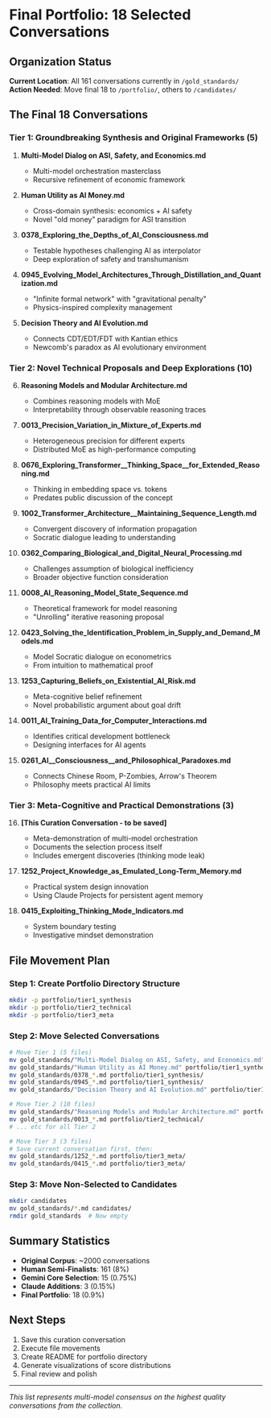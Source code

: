 # Final Portfolio: 18 Selected Conversations

## Organization Status

**Current Location**: All 161 conversations currently in `/gold_standards/`  
**Action Needed**: Move final 18 to `/portfolio/`, others to `/candidates/`

## The Final 18 Conversations

### Tier 1: Groundbreaking Synthesis and Original Frameworks (5)

1. **Multi-Model Dialog on ASI, Safety, and Economics.md**
   - Multi-model orchestration masterclass
   - Recursive refinement of economic framework

2. **Human Utility as AI Money.md**
   - Cross-domain synthesis: economics + AI safety
   - Novel "old money" paradigm for ASI transition

3. **0378_Exploring_the_Depths_of_AI_Consciousness.md**
   - Testable hypotheses challenging AI as interpolator
   - Deep exploration of safety and transhumanism

4. **0945_Evolving_Model_Architectures_Through_Distillation_and_Quantization.md**
   - "Infinite formal network" with "gravitational penalty"
   - Physics-inspired complexity management

5. **Decision Theory and AI Evolution.md**
   - Connects CDT/EDT/FDT with Kantian ethics
   - Newcomb's paradox as AI evolutionary environment

### Tier 2: Novel Technical Proposals and Deep Explorations (10)

6. **Reasoning Models and Modular Architecture.md**
   - Combines reasoning models with MoE
   - Interpretability through observable reasoning traces

7. **0013_Precision_Variation_in_Mixture_of_Experts.md**
   - Heterogeneous precision for different experts
   - Distributed MoE as high-performance computing

8. **0676_Exploring_Transformer__Thinking_Space__for_Extended_Reasoning.md**
   - Thinking in embedding space vs. tokens
   - Predates public discussion of the concept

9. **1002_Transformer_Architecture__Maintaining_Sequence_Length.md**
   - Convergent discovery of information propagation
   - Socratic dialogue leading to understanding

10. **0362_Comparing_Biological_and_Digital_Neural_Processing.md**
    - Challenges assumption of biological inefficiency
    - Broader objective function consideration

11. **0008_AI_Reasoning_Model_State_Sequence.md**
    - Theoretical framework for model reasoning
    - "Unrolling" iterative reasoning proposal

12. **0423_Solving_the_Identification_Problem_in_Supply_and_Demand_Models.md**
    - Model Socratic dialogue on econometrics
    - From intuition to mathematical proof

13. **1253_Capturing_Beliefs_on_Existential_AI_Risk.md**
    - Meta-cognitive belief refinement
    - Novel probabilistic argument about goal drift

14. **0011_AI_Training_Data_for_Computer_Interactions.md**
    - Identifies critical development bottleneck
    - Designing interfaces for AI agents

15. **0261_AI__Consciousness__and_Philosophical_Paradoxes.md**
    - Connects Chinese Room, P-Zombies, Arrow's Theorem
    - Philosophy meets practical AI limits

### Tier 3: Meta-Cognitive and Practical Demonstrations (3)

16. **[This Curation Conversation - to be saved]**
    - Meta-demonstration of multi-model orchestration
    - Documents the selection process itself
    - Includes emergent discoveries (thinking mode leak)

17. **1252_Project_Knowledge_as_Emulated_Long-Term_Memory.md**
    - Practical system design innovation
    - Using Claude Projects for persistent agent memory

18. **0415_Exploiting_Thinking_Mode_Indicators.md**
    - System boundary testing
    - Investigative mindset demonstration

## File Movement Plan

### Step 1: Create Portfolio Directory Structure
```bash
mkdir -p portfolio/tier1_synthesis
mkdir -p portfolio/tier2_technical  
mkdir -p portfolio/tier3_meta
```

### Step 2: Move Selected Conversations
```bash
# Move Tier 1 (5 files)
mv gold_standards/"Multi-Model Dialog on ASI, Safety, and Economics.md" portfolio/tier1_synthesis/
mv gold_standards/"Human Utility as AI Money.md" portfolio/tier1_synthesis/
mv gold_standards/0378_*.md portfolio/tier1_synthesis/
mv gold_standards/0945_*.md portfolio/tier1_synthesis/
mv gold_standards/"Decision Theory and AI Evolution.md" portfolio/tier1_synthesis/

# Move Tier 2 (10 files)
mv gold_standards/"Reasoning Models and Modular Architecture.md" portfolio/tier2_technical/
mv gold_standards/0013_*.md portfolio/tier2_technical/
# ... etc for all Tier 2

# Move Tier 3 (3 files)
# Save current conversation first, then:
mv gold_standards/1252_*.md portfolio/tier3_meta/
mv gold_standards/0415_*.md portfolio/tier3_meta/
```

### Step 3: Move Non-Selected to Candidates
```bash
mkdir candidates
mv gold_standards/*.md candidates/
rmdir gold_standards  # Now empty
```

## Summary Statistics

- **Original Corpus**: ~2000 conversations
- **Human Semi-Finalists**: 161 (8%)
- **Gemini Core Selection**: 15 (0.75%)
- **Claude Additions**: 3 (0.15%)
- **Final Portfolio**: 18 (0.9%)

## Next Steps

1. Save this curation conversation
2. Execute file movements
3. Create README for portfolio directory
4. Generate visualizations of score distributions
5. Final review and polish

---

*This list represents multi-model consensus on the highest quality conversations from the collection.*